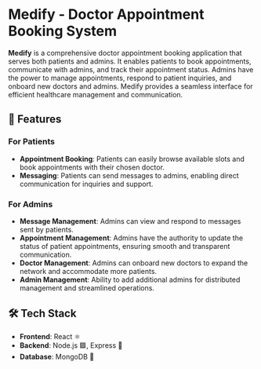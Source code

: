 # Medify - Doctor Appointment Booking System

**Medify** is a comprehensive doctor appointment booking application that serves both patients and admins. It enables patients to book appointments, communicate with admins, and track their appointment status. Admins have the power to manage appointments, respond to patient inquiries, and onboard new doctors and admins. Medify provides a seamless interface for efficient healthcare management and communication.

## 🌟 Features

### For Patients
- **Appointment Booking**: Patients can easily browse available slots and book appointments with their chosen doctor.
- **Messaging**: Patients can send messages to admins, enabling direct communication for inquiries and support.

### For Admins
- **Message Management**: Admins can view and respond to messages sent by patients.
- **Appointment Management**: Admins have the authority to update the status of patient appointments, ensuring smooth and transparent communication.
- **Doctor Management**: Admins can onboard new doctors to expand the network and accommodate more patients.
- **Admin Management**: Ability to add additional admins for distributed management and streamlined operations.

## 🛠️ Tech Stack

- **Frontend**: React ⚛️
- **Backend**: Node.js 🟩, Express 🚀
- **Database**: MongoDB 🍃


